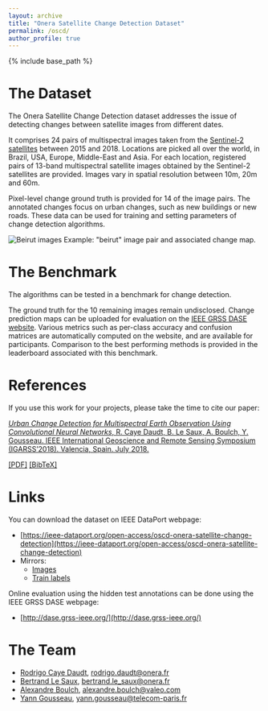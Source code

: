 ```yaml
---
layout: archive
title: "Onera Satellite Change Detection Dataset"
permalink: /oscd/
author_profile: true
---
```


{% include base_path %}

The Dataset
======
The Onera Satellite Change Detection dataset addresses the issue of detecting changes between satellite images from different dates.

It comprises 24 pairs of multispectral images taken from the [Sentinel-2 satellites](https://sentinel.esa.int/web/sentinel/missions/sentinel-2) between 2015 and 2018. Locations are picked all over the world, in Brazil, USA, Europe, Middle-East and Asia. For each location, registered pairs of 13-band multispectral satellite images obtained by the Sentinel-2 satellites are provided. Images vary in spatial resolution between 10m, 20m and 60m.

Pixel-level change ground truth is provided for 14 of the image pairs. The annotated changes focus on urban changes, such as new buildings or new roads. These data can be used for training and setting parameters of change detection algorithms.

![Beirut images](/images/beirut-conc.png)
Example: "beirut" image pair and associated change map.

The Benchmark
======
The algorithms can be tested in a benchmark for change detection.

The ground truth for the 10 remaining images remain undisclosed. Change prediction maps can be uploaded for evaluation on the [IEEE GRSS DASE website](http://dase.ticinumaerospace.com/). Various metrics such as per-class accuracy and confusion matrices are automatically computed on the website, and are available for participants. Comparison to the best performing methods is provided in the leaderboard associated with this benchmark.
  
References
======
If you use this work for your projects, please take the time to cite our paper:

[*Urban Change Detection for Multispectral Earth Observation Using Convolutional Neural Networks*, R. Caye Daudt, B. Le Saux, A. Boulch, Y. Gousseau. IEEE International Geoscience and Remote Sensing Symposium (IGARSS’2018). Valencia, Spain. July 2018.](https://rcdaudt.github.io/publication/2018-08-22-urban-change-detection)

[[PDF]](http://rcdaudt.github.io/files/2018igarss-change-detection.pdf) [[BibTeX]](http://rcdaudt.github.io/files/daudt2018urban.bib)


Links
======
You can download the dataset on IEEE DataPort webpage:

* [https://ieee-dataport.org/open-access/oscd-onera-satellite-change-detection](https://ieee-dataport.org/open-access/oscd-onera-satellite-change-detection)
* Mirrors:
  * [Images](https://partage.mines-telecom.fr/index.php/s/G93tRIAgLs1sVBM)
  * [Train labels](https://partage.mines-telecom.fr/index.php/s/2D6n03k58ygBSpu)

Online evaluation using the hidden test annotations can be done using the IEEE GRSS DASE webpage:

* [http://dase.grss-ieee.org/](http://dase.grss-ieee.org/)





The Team
======
* [Rodrigo Caye Daudt](https://rcdaudt.github.io/), rodrigo.daudt@onera.fr
* [Bertrand Le Saux](https://blesaux.github.io/), bertrand.le_saux@onera.fr
* [Alexandre Boulch](https://aboulch.github.io/), alexandre.boulch@valeo.com
* [Yann Gousseau](https://perso.telecom-paristech.fr/gousseau/), yann.gousseau@telecom-paris.fr
  

